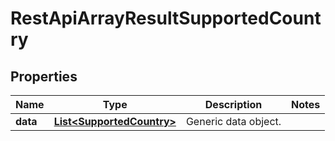 
# RestApiArrayResultSupportedCountry

## Properties
Name | Type | Description | Notes
------------ | ------------- | ------------- | -------------
**data** | [**List&lt;SupportedCountry&gt;**](SupportedCountry.md) | Generic data object. | 



